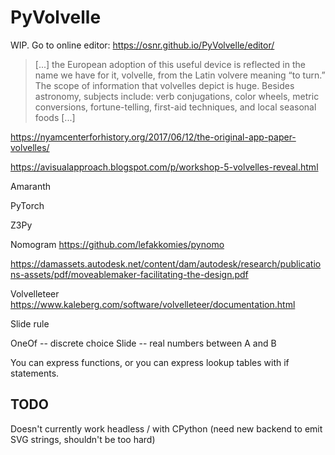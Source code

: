 # PyVolvelle

WIP. Go to online editor: https://osnr.github.io/PyVolvelle/editor/

> [...] the European adoption of this useful device is reflected in
> the name we have for it, volvelle, from the Latin volvere meaning
> “to turn.”  The scope of information that volvelles depict is
> huge. Besides astronomy, subjects include: verb conjugations, color
> wheels, metric conversions, fortune-telling, first-aid techniques,
> and local seasonal foods [...]

https://nyamcenterforhistory.org/2017/06/12/the-original-app-paper-volvelles/

https://avisualapproach.blogspot.com/p/workshop-5-volvelles-reveal.html

Amaranth

PyTorch

Z3Py

Nomogram https://github.com/lefakkomies/pynomo

https://damassets.autodesk.net/content/dam/autodesk/research/publications-assets/pdf/moveablemaker-facilitating-the-design.pdf

Volvelleteer https://www.kaleberg.com/software/volvelleteer/documentation.html

Slide rule

OneOf -- discrete choice
Slide -- real numbers between A and B

You can express functions, or you can express lookup tables with if statements.

## TODO

Doesn't currently work headless / with CPython (need new backend to emit SVG
strings, shouldn't be too hard)
